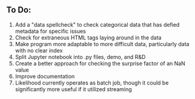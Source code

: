 ## To Do: ##

1. Add a "data spellcheck" to check categorical data that has defied metadata for specific issues 
2. Check for extraneous HTML tags laying around in the data
3. Make program more adaptable to more difficult data, particularly data with no clear index
4. Split Jupyter notebook into .py files, demo, and R&D
5. Create a better approach for checking the surprise factor of an NaN value
6. Improve documentation
7. Likelihood currently operates as batch job, though it could be significantly more useful if it utilized streaming
